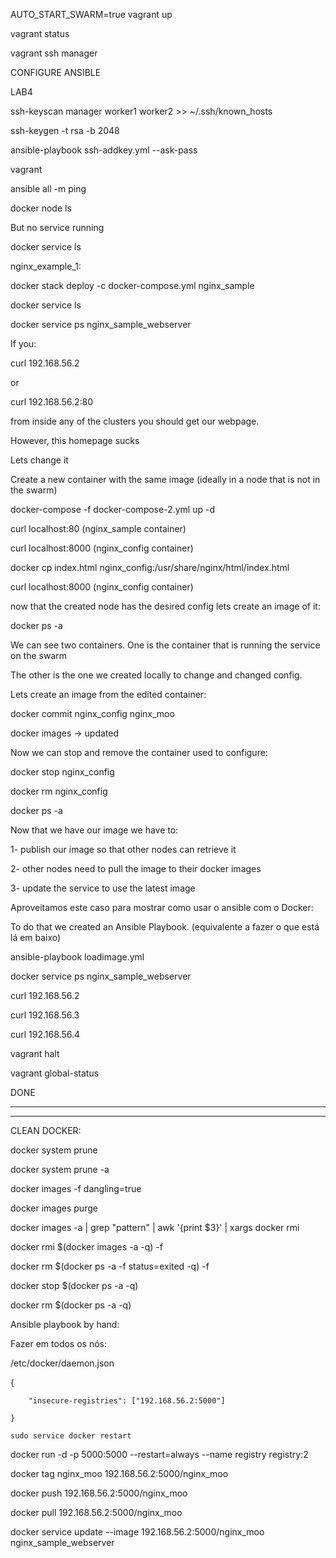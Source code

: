 AUTO_START_SWARM=true vagrant up

vagrant status

vagrant ssh manager



CONFIGURE ANSIBLE

LAB4

ssh-keyscan manager worker1 worker2 >> ~/.ssh/known_hosts

ssh-keygen -t rsa -b 2048

ansible-playbook ssh-addkey.yml --ask-pass

vagrant

ansible all -m ping



docker node ls

But no service running

docker service ls





nginx_example_1:

docker stack deploy -c docker-compose.yml nginx_sample

docker service ls

docker service ps nginx_sample_webserver



If you:

curl 192.168.56.2 

or 

curl 192.168.56.2:80

from inside any of the clusters you should get our webpage.



However, this homepage sucks

Lets change it

Create a new container with the same image (ideally in a node that is not in the swarm)

docker-compose -f docker-compose-2.yml up -d

curl localhost:80 (nginx_sample container)

curl localhost:8000 (nginx_config container)

docker cp index.html nginx_config:/usr/share/nginx/html/index.html

curl localhost:8000 (nginx_config container)



now that the created node has the desired config lets create an image of it:

docker ps -a



We can see two containers. One is the container that is running the service on the swarm

The other is the one we created locally to change and changed config.



Lets create an image from the edited container:

docker commit nginx_config nginx_moo



docker images -> updated



Now we can stop and remove the container used to configure:

docker stop nginx_config

docker rm nginx_config

docker ps -a



Now that we have our image we have to:

 1- publish our image so that other nodes can retrieve it

  2- other nodes need to pull the image to their docker images

  3- update the service to use the latest image



Aproveitamos este caso para mostrar como usar o ansible com o Docker:

To do that we created an Ansible Playbook. (equivalente a fazer o que está lá em baixo)

ansible-playbook loadimage.yml



docker service ps nginx_sample_webserver

curl 192.168.56.2

curl 192.168.56.3

curl 192.168.56.4



vagrant halt

vagrant global-status

DONE

------------------------------------------------------------------------------------------------------------

------------------------------------------------------------------------------------------------------------

CLEAN DOCKER:

docker system prune

docker system prune -a

docker images -f dangling=true

docker images purge

docker images -a | grep "pattern" | awk '{print $3}' | xargs docker rmi

docker rmi $(docker images -a -q) -f

docker rm $(docker ps -a -f status=exited -q) -f

docker stop $(docker ps -a -q)

docker rm $(docker ps -a -q)



Ansible playbook by hand:

Fazer em todos os nós:

/etc/docker/daemon.json

{

	    "insecure-registries": ["192.168.56.2:5000"]

    }

    sudo service docker restart





docker run -d -p 5000:5000 --restart=always --name registry registry:2

docker tag nginx_moo 192.168.56.2:5000/nginx_moo

docker push 192.168.56.2:5000/nginx_moo



docker pull 192.168.56.2:5000/nginx_moo

docker service update --image 192.168.56.2:5000/nginx_moo nginx_sample_webserver
